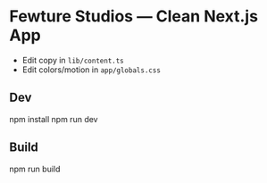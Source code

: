 # Fewture Studios — Clean Next.js App
- Edit copy in `lib/content.ts`
- Edit colors/motion in `app/globals.css`

## Dev
npm install
npm run dev

## Build
npm run build
